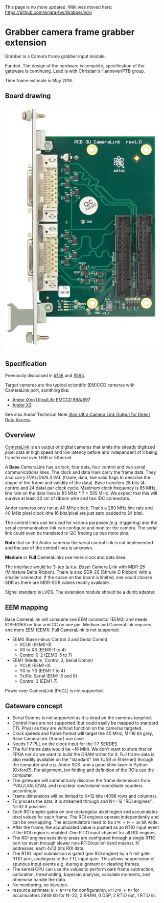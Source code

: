 This page is no more updated. Wiki was moved here: https://github.com/sinara-hw/Grabber/wiki



# Grabber camera frame grabber extension

Grabber is a Camera frame grabber input module.

Funded. The design of the hardware is complete, specification of the gateware is
continuing. Lead is with Christian's Hannover/PTB group.

Time frame estimate is May 2018.

## Board drawing
[![Grabber v1.0 top](images/Grabber_v1.0_top_small.jpg)](images/Grabber_v1.0_top_small.jpg)

## Specification

Previously discussed in [#156](https://github.com/m-labs/sinara/issues/156) and
[#595](https://github.com/m-labs/artiq/issues/595).

Target cameras are the typical scientific (EM)CCD cameras with CameraLink port, somthing like:

* [Andor iXon Ultra/Life EMCCD 888/897](http://www.andor.com/pdfs/specifications/Andor_iXon_ULTRA_EMCCD_Specifications.pdf)
* [Andor X3](https://www.nikoninstruments.com/content/download/14521/329658/file/Andor_iXon3_EMCCD_BrochureA.pdf).

See also Andor Technical Note [iXon Ultra Camera Link Output for Direct Data
Access](http://www.andor.com/LearningPdf.aspx?id=133).

## Overview

[CameraLink](https://en.wikipedia.org/wiki/Camera_Link) is an output of digital cameras that emits the already digitized pixel data at high speed and low latency before and independent of it being transferred over USB or Ethernet.

A **Base** CameraLink has a clock, four data, four control and two serial
communications lines. The clock and data lines carry the frame data. They also
carry FVAL/DVAL/LVAL (frame, data, line valid flags to describe the shape of
the frame and validity of the data). Base transfers 28 bits (4 control and 24 data) per clock cycle. Maximum clock frequency is 85 MHz, line rate on the data lines is 85 MHz * 7 = 595 MHz. We expect that this will survive at least 20 cm of ribbon wire and two IDC connectors.

Andor cameras only run at 40 MHz clock. That's a 280 MHz line rate and 40 MHz pixel clock (the 16 bits/pixel are just zero padded to 24 bits).

The control lines can be used for various purposes (e.g. triggering) and the serial
communication link can configure and monitor the camera.
The serial link could even be translated to I2C freeing up two more pins.

**Note** that on the Andor cameras the serial control link is not implemented and the use of the control lines is unknown.

**Medium** or **Full** CameraLinks use more clock and data lines.

The interface would be 3-tap (a.k.a. *Base*) Camera Link with MDR-26 (Miniature Delta Ribbon). There is also SDR-26 (Shrunk D Ribbon) with a smaller connector. If the space on the board is limited, one could choose SDR as there are MDR-SDR cables readily available.

Signal standard is LVDS.
The extension module should be a dumb adapter.

## EEM mapping

Base CameraLink will consume one EEM connector (EEM0) and needs IOSERDES on four and CC on one pin.
Medium and CameraLink requires one more EEM (EEM1). Full CameraLink is not
supported.

* EEM0 (Base minus Control 3 and Serial Comm)
  * XCLK (EEM0-0)
  * X0 to X3 (EEM0-1 to 4)
  * Control 0-2 (EEM0-5 to 7)
* EEM1 (Medium, Control 3, Serial Comm)
  * YCLK (EEM1-0)
  * Y0 to Y3 (EEM1-1 to 4)
  * Tx/Rx: Serial (EEM1-5 and 6)
  * Control 3 (EEM1-7)

Power over CameraLink (PoCL) is not supported.

## Gateware concept

* Serial Comms is not supported as it is dead on the cameras targeted.
* Control lines are not supported (but could easily be mapped to standard TTL
  Phys) as they are without function on the cameras targeted.
* Clock speeds and frame format will target the 40 MHz, M=16 bit grey,
  Base CameraLink (Andor) use case.
* Needs 1:7 PLL on the clock input for the 1:7 SERDES.
* The full frame data would be ~16 Mbit. We don't want to store that on FPGA nor
  do we want to build the DRAM writer for it. Full frame data is also readily
  available on the "standard" link (USB or Ethernet) through the computer and
  e.g. Andor SDK, and a good shim layer in Python (Oxford?). For alignment, ion finding and definition of the ROIs use the computer.
* The gateware will automatically discover the frame dimensions from
  FVAL/LVAL/DVAL and run/clear row/column coordinate counters accordingly.
* Frame dimensions will be limited to K=12 bits (4096 rows and columns).
* To process the data, it is streamed through and N>=16 "ROI engines". N=32 if
  possible.
* Each ROI engine gates on one rectangular pixel region and accumulates
  pixel values for each frame. The ROI engines operate independently and can be
  overlapping. The accumulators need to be `2*K + M = 36` bit wide.
* After the frame, the accumulated value is pushed as an RTIO input event if
  the ROI region is enabled. One RTIO input channel for all ROI engines.
* The ROI engines sensitivity areas are configured through a single RTIO port
  (or even through slower non-RTIO/out-of-band means). N addresses, each
  4x12 bits ROI data.
* The RTIO input submission is gated (per ROI engine) by a N-bit gate RTIO port,
  analogous to the TTL input gate. This allows suppression of spurious input
  events e.g. during alignment or cleaning frames.
* The kernel CPU can use the values to perform dark frame
  subtraction, calibration, thresholding, bayesian analysis, calculate moments,
  and otherwise handle the data.
* No monitoring, no injection.
* resource estimate: `N + N*4*K` for configuration, `N*(2*K + M)` for
  accumulators 2848 kb for N=32, 0 BRAM, 0 DSP, 2 RTIO out, 1 RTIO in.
